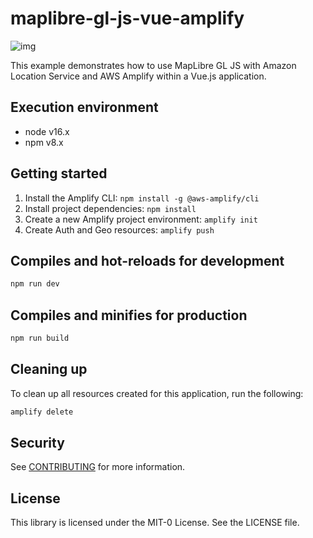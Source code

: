 # maplibre-gl-js-vue-amplify

![img](./img/README.png)

This example demonstrates how to use MapLibre GL JS with Amazon Location Service and AWS Amplify within a Vue.js application.

## Execution environment
- node v16.x
- npm v8.x

## Getting started
1. Install the Amplify CLI: `npm install -g @aws-amplify/cli`
2. Install project dependencies: `npm install`
3. Create a new Amplify project environment: `amplify init`
4. Create Auth and Geo resources: `amplify push`

## Compiles and hot-reloads for development
```bash
npm run dev
```

## Compiles and minifies for production
```bash
npm run build
```

## Cleaning up

To clean up all resources created for this application, run the following:

```bash
amplify delete
```

## Security

See [CONTRIBUTING](../CONTRIBUTING.md) for more information.

## License

This library is licensed under the MIT-0 License. See the LICENSE file.
